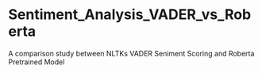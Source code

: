 # Sentiment_Analysis_VADER_vs_Roberta
A comparison study between NLTKs VADER Seniment Scoring and Roberta Pretrained Model
